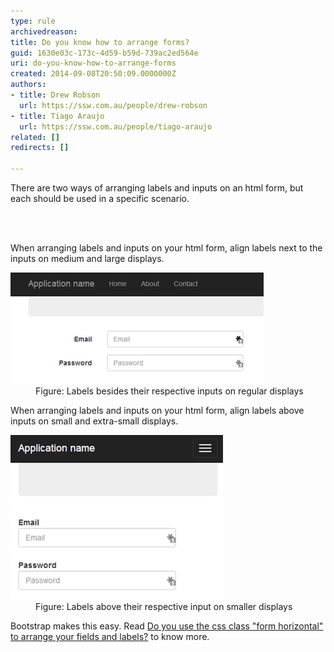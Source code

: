 ```yaml
---
type: rule
archivedreason: 
title: Do you know how to arrange forms?
guid: 1630e03c-173c-4d59-b59d-739ac2ed564e
uri: do-you-know-how-to-arrange-forms
created: 2014-09-08T20:50:09.0000000Z
authors:
- title: Drew Robson
  url: https://ssw.com.au/people/drew-robson
- title: Tiago Araujo
  url: https://ssw.com.au/people/tiago-araujo
related: []
redirects: []

---
```



<p>​​There are two ways of arranging labels and inputs on an html form, but each should be used in a specific scenario.​<br></p>
<br><excerpt class='endintro'></excerpt><br>
<p>When arranging labels and inputs on your html form, align labels next to the inputs on medium and large displays.</p><dl class="image"><dt> <img src="forms-desktop.jpg" alt="" /> </dt><dd>Figure: Labels besides their respective inputs on regular displays</dd></dl><p>When arranging labels and inputs on your html form, align labels above inputs on small and extra-small displays.</p><dl class="image"><dt> <img src="forms-mobile.jpg" alt="" /> </dt><dd>Figure: Labels above their respective input on smaller displays</dd></dl><p>Bootstrap makes this easy. Read <a href="/_layouts/15/FIXUPREDIRECT.ASPX?WebId=3dfc0e07-e23a-4cbb-aac2-e778b71166a2&TermSetId=07da3ddf-0924-4cd2-a6d4-a4809ae20160&TermId=14f5dd6e-77de-4727-b160-0f47cdcb721e">Do you use the css class "form horizontal" to arrange your fields and labels?</a> to know more.</p>
​​



